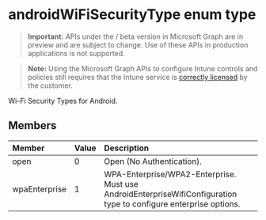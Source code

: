 ﻿# androidWiFiSecurityType enum type

> **Important:** APIs under the / beta version in Microsoft Graph are in preview and are subject to change. Use of these APIs in production applications is not supported.

> **Note:** Using the Microsoft Graph APIs to configure Intune controls and policies still requires that the Intune service is [correctly licensed](https://go.microsoft.com/fwlink/?linkid=839381) by the customer.

Wi-Fi Security Types for Android.
## Members
|Member|Value|Description|
|:---|:---|:---|
|open|0|Open (No Authentication).|
|wpaEnterprise|1|WPA-Enterprise/WPA2-Enterprise. Must use AndroidEnterpriseWifiConfiguration type to configure enterprise options.|











